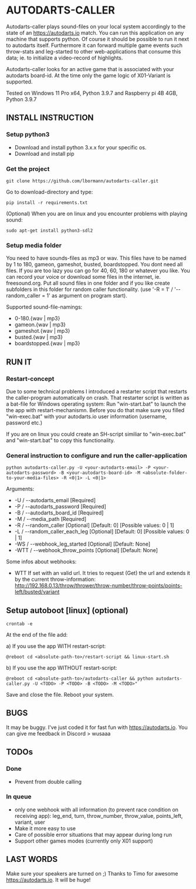 # AUTODARTS-CALLER

Autodarts-caller plays sound-files on your local system accordingly to the state of an https://autodarts.io match. You can run this application on any machine that supports python. Of course it should be possible to run it next to autodarts itself. Furthermore it can forward multiple game events such throw-stats and leg-started to other web-applications that consume this data; ie. to initialize a video-record of highlights.

Autodarts-caller looks for an active game that is associated with your autodarts board-id.
At the time only the game logic of X01-Variant is supported.

Tested on Windows 11 Pro x64, Python 3.9.7 and Raspberry pi 4B 4GB, Python 3.9.7


## INSTALL INSTRUCTION


### Setup python3

- Download and install python 3.x.x for your specific os.
- Download and install pip


### Get the project

    git clone https://github.com/lbormann/autodarts-caller.git

Go to download-directory and type:

    pip install -r requirements.txt

(Optional) When you are on linux and you encounter problems with playing sound:

    sudo apt-get install python3-sdl2


### Setup media folder

You need to have sounds-files as mp3 or wav. This files have to be named by 1 to 180, gameon, gameshot, busted, boardstopped. You dont need all files. If you are too lazy you can go for 40, 60, 180 or whatever you like. You can record your voice or download some files in the internet, ie. freesound.org.
Put all sound files in one folder and if you like create subfolders in this folder for random caller functionality. (use '-R = 1' / '--random_caller = 1' as argument on program start).

Supported sound-file-namings:
- 0-180.{wav | mp3}
- gameon.{wav | mp3}
- gameshot.{wav | mp3}
- busted.{wav | mp3}
- boardstopped.{wav | mp3}


## RUN IT

### Restart-concept

Due to some technical problems I introduced a restarter script that restarts the caller-program automatically on crash.
That restarter script is written as a bat-file for Windows operating system: 
Run "win-start.bat" to launch the the app with restart-mechanismn.
Before you do that make sure you filled "win-exec.bat" with your autodarts.io user information (username, password etc.)

If you are on linux you could create an SH-script similiar to "win-exec.bat" and "win-start.bat" to copy this functionality.

### General instruction to configure and run the caller-application

    python autodarts-caller.py -U <your-autodarts-email> -P <your-autodarts-password> -B <your-autodarts-board-id> -M <absolute-folder-to-your-media-files> -R <0|1> -L <0|1>

Arguments:
- -U / --autodarts_email [Required]
- -P / --autodarts_password [Required]
- -B / --autodarts_board_id [Required]
- -M / --media_path [Required]
- -R / --random_caller [Optional] [Default: 0] [Possible values: 0 | 1]
- -L / --random_caller_each_leg [Optional] [Default: 0] [Possible values: 0 | 1]
- -WS / --webhook_leg_started [Optional] [Default: None]
- -WTT / --webhook_throw_points [Optional] [Default: None]

Some infos about webhooks:
- WTT If set with an valid url. It tries to request (Get) the url and extends it by the current throw-information: http://192.168.0.13/throw/thrower/throw-number/throw-points/points-left/busted/variant


## Setup autoboot [linux] (optional)

    crontab -e

At the end of the file add:

a) If you use the app WITH restart-script:

    @reboot cd <absolute-path-to>/restart-script && linux-start.sh

b) If you use the app WITHOUT restart-script:

    @reboot cd <absolute-path-to>/autodarts-caller && python autodarts-caller.py -U <TODO> -P <TODO> -B <TODO> -M <TODO>" 


Save and close the file. Reboot your system.





## BUGS

It may be buggy. I've just coded it for fast fun with https://autodarts.io. You can give me feedback in Discord > wusaaa


## TODOs

### Done
- Prevent from double calling

### In queue
- only one webhook with all information (to prevent race condition on receiving app): leg_end, turn, throw_number, throw_value, points_left, variant, user
- Make it more easy to use
- Care of possible error situations that may appear during long run 
- Support other games modes (currently only X01 support)


## LAST WORDS

Make sure your speakers are turned on ;)
Thanks to Timo for awesome https://autodarts.io. It will be huge!

